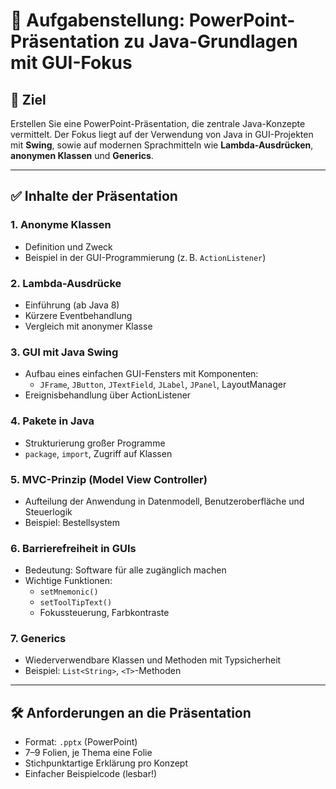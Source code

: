 
# 📄 Aufgabenstellung: PowerPoint-Präsentation zu Java-Grundlagen mit GUI-Fokus

## 🎯 Ziel
Erstellen Sie eine PowerPoint-Präsentation, die zentrale Java-Konzepte vermittelt. Der Fokus liegt auf der Verwendung von Java in GUI-Projekten mit **Swing**, sowie auf modernen Sprachmitteln wie **Lambda-Ausdrücken**, **anonymen Klassen** und **Generics**.

---

## ✅ Inhalte der Präsentation

### 1. Anonyme Klassen
- Definition und Zweck
- Beispiel in der GUI-Programmierung (z. B. `ActionListener`)

### 2. Lambda-Ausdrücke
- Einführung (ab Java 8)
- Kürzere Eventbehandlung
- Vergleich mit anonymer Klasse

### 3. GUI mit Java Swing
- Aufbau eines einfachen GUI-Fensters mit Komponenten:
  - `JFrame`, `JButton`, `JTextField`, `JLabel`, `JPanel`, LayoutManager
- Ereignisbehandlung über ActionListener

### 4. Pakete in Java
- Strukturierung großer Programme
- `package`, `import`, Zugriff auf Klassen

### 5. MVC-Prinzip (Model View Controller)
- Aufteilung der Anwendung in Datenmodell, Benutzeroberfläche und Steuerlogik
- Beispiel: Bestellsystem

### 6. Barrierefreiheit in GUIs
- Bedeutung: Software für alle zugänglich machen
- Wichtige Funktionen:
  - `setMnemonic()`
  - `setToolTipText()`
  - Fokussteuerung, Farbkontraste

### 7. Generics
- Wiederverwendbare Klassen und Methoden mit Typsicherheit
- Beispiel: `List<String>`, `<T>`-Methoden

---

## 🛠 Anforderungen an die Präsentation

- Format: `.pptx` (PowerPoint)
- 7–9 Folien, je Thema eine Folie
- Stichpunktartige Erklärung pro Konzept
- Einfacher Beispielcode (lesbar!)


